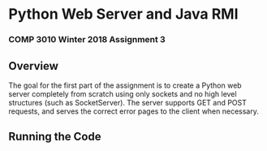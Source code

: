 # Python Web Server and Java RMI
### COMP 3010 Winter 2018 Assignment 3

## Overview
The goal for the first part of the assignment is to create a Python web server completely from scratch using only sockets and no high level structures (such as SocketServer). The server supports GET and POST requests, and serves the correct error pages to the client when necessary.

## Running the Code
